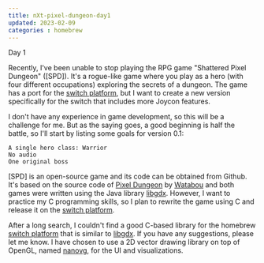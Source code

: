 ```yaml
---
title: nXt-pixel-dungeon-day1
updated: 2023-02-09
categories : homebrew
---
```


Day 1

Recently, I've been unable to stop playing the RPG game "Shattered Pixel Dungeon" ([SPD]). It's a rogue-like game where you play as a hero (with four different occupations) exploring the secrets of a dungeon. The game has a port for the [switch platform], but I want to create a new version specifically for the switch that includes more Joycon features.

I don't have any experience in game development, so this will be a challenge for me. But as the saying goes, a good beginning is half the battle, so I'll start by listing some goals for version 0.1:

    A single hero class: Warrior
    No audio
    One original boss

[SPD] is an open-source game and its code can be obtained from Github. It's based on the source code of [Pixel Dungeon] by [Watabou] and both games were written using the Java library [libgdx]. However, I want to practice my C programming skills, so I plan to rewrite the game using C and release it on the [switch platform].

After a long search, I couldn't find a good C-based library for the homebrew [switch platform] that is similar to [libgdx]. If you have any suggestions, please let me know. I have chosen to use a 2D vector drawing library on top of OpenGL, named [nanovg], for the UI and visualizations.

[switch platform]: https://github.com/00-Evan/shattered-pixel-dungeon
[SPD's code]: https://github.com/00-Evan/shattered-pixel-dungeon
[Pixel Dungeon]: https://github.com/00-Evan/pixel-dungeon-gradle
[Watabou]: https://pixeldungeon.tumblr.com/
[libgdx]: https://libgdx.com
[nanovg]: https://github.com/memononen/nanovg
